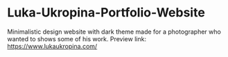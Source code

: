 # Luka-Ukropina-Portfolio-Website
Minimalistic design website with dark theme made for a photographer who wanted to shows some of his work.
Preview link: https://www.lukaukropina.com/
